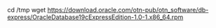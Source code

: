 cd /tmp
wget https://download.oracle.com/otn-pub/otn_software/db-express/OracleDatabase19cExpressEdition-1.0-1.x86_64.rpm
